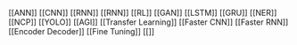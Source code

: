 [[ANN]]
[[CNN]]
[[RNN]]
[[RNN]]
[[RL]]
[[GAN]]
[[LSTM]]
[[GRU]]
[[NER]]
[[NCP]]
[[YOLO]]
[[AGI]]
[[Transfer Learning]]
[[Faster CNN]]
[[Faster RNN]]
[[Encoder Decoder]]
[[Fine Tuning]]
[[]]

